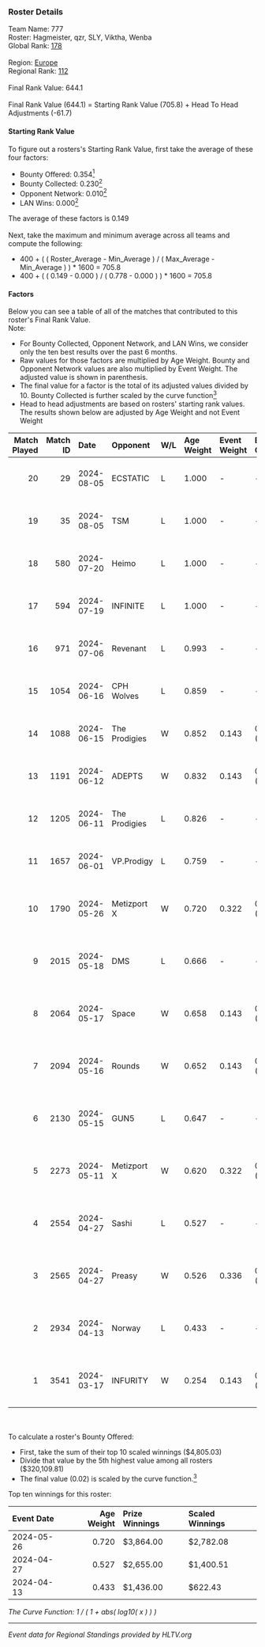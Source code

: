 ### Roster Details<br />
Team Name: 777<br />
Roster: Hagmeister, qzr, SLY, Viktha, Wenba<br />
Global Rank: [178](../standings_global.md)<br />
<br />
Region: [Europe]( ../standings_europe.md)<br />
Regional Rank: [112]( ../standings_europe.md)<br />
<br />
Final Rank Value:  644.1<br />
<br />
Final Rank Value (644.1) = Starting Rank Value (705.8) + Head To Head Adjustments (-61.7)<br />

#### Starting Rank Value<br />
To figure out a rosters's Starting Rank Value, first take the average of these four factors:<br />
- Bounty Offered: 0.354[<sup>1</sup>](#table2)
- Bounty Collected: 0.230[<sup>2</sup>](#table1)
- Opponent Network: 0.010[<sup>2</sup>](#table1)
- LAN Wins: 0.000[<sup>2</sup>](#table1)

The average of these factors is 0.149<br />
<br />
Next, take the maximum and minimum average across all teams and compute the following:<br />
- 400 + ( ( Roster_Average - Min_Average ) / ( Max_Average - Min_Average ) ) * 1600 = 705.8
- 400 + ( ( 0.149 - 0.000 ) / ( 0.778 - 0.000 ) ) * 1600 = 705.8


#### Factors<br />
Below you can see a table of all of the matches that contributed to this roster's Final Rank Value.<br />
Note:<br />

- For Bounty Collected, Opponent Network, and LAN Wins, we consider only the ten best results over the past 6 months.
- Raw values for those factors are multiplied by Age Weight. Bounty and Opponent Network values are also multiplied by Event Weight. The adjusted value is shown in parenthesis.
- The final value for a factor is the total of its adjusted values divided by 10. Bounty Collected is further scaled by the curve function[<sup>3</sup>](#curveFunction)
- Head to head adjustments are based on rosters' starting rank values. The results shown below are adjusted by Age Weight and not Event Weight
<span id="table1"></span><br />


| Match Played | Match ID | Date       | Opponent      | W/L | Age Weight | Event Weight | Bounty Collected | Opponent Network | LAN Wins  | H2H Adj. | Roster                                       |
| -: | -: | :- | :- | :- | :- | :- | :- | :- | :- | -: | :- |
|           20 |       29 | 2024-08-05 | ECSTATIC      | L   | 1.000      | -            | -                | -                | -         |   -19.95 | Hagmeister, qzr, SLY, Viktha, Wenba          |
|           19 |       35 | 2024-08-05 | TSM           | L   | 1.000      | -            | -                | -                | -         |    -4.72 | Hagmeister, qzr, SLY, Viktha, Wenba          |
|           18 |      580 | 2024-07-20 | Heimo         | L   | 1.000      | -            | -                | -                | -         |   -16.85 | Hagmeister, qzr, SLY, Viktha, Wenba          |
|           17 |      594 | 2024-07-19 | INFINITE      | L   | 1.000      | -            | -                | -                | -         |   -20.20 | Hagmeister, qzr, SLY, Viktha, Wenba          |
|           16 |      971 | 2024-07-06 | Revenant      | L   | 0.993      | -            | -                | -                | -         |   -11.31 | Hagmeister, qzr, SLY, Viktha, Wenba          |
|           15 |     1054 | 2024-06-16 | CPH Wolves    | L   | 0.859      | -            | -                | -                | -         |   -10.31 | Hagmeister, qzr, SLY, Viktha, Wenba          |
|           14 |     1088 | 2024-06-15 | The Prodigies | W   | 0.852      | 0.143        | 0.000 (0.000)    | 0.090 (0.011)    | 0 (0.000) |     8.10 | Hagmeister, qzr, SLY, Viktha, Wenba          |
|           13 |     1191 | 2024-06-12 | ADEPTS        | W   | 0.832      | 0.143        | 0.002 (0.000)    | 0.026 (0.003)    | 0 (0.000) |    10.86 | Hagmeister, qzr, SLY, Viktha, Wenba          |
|           12 |     1205 | 2024-06-11 | The Prodigies | L   | 0.826      | -            | -                | -                | -         |   -17.92 | Hagmeister, qzr, SLY, Viktha, Wenba          |
|           11 |     1657 | 2024-06-01 | VP.Prodigy    | L   | 0.759      | -            | -                | -                | -         |    -6.40 | Affava, Hagmeister, qzr, Viktha, Wenba       |
|           10 |     1790 | 2024-05-26 | Metizport X   | W   | 0.720      | 0.322        | 0.005 (0.001)    | 0.024 (0.006)    | 0 (0.000) |     8.99 | Affava, Hagmeister, MadeInRed, Viktha, Wenba |
|            9 |     2015 | 2024-05-18 | DMS           | L   | 0.666      | -            | -                | -                | -         |    -5.33 | Affava, Hagmeister, MadeInRed, Viktha, Wenba |
|            8 |     2064 | 2024-05-17 | Space         | W   | 0.658      | 0.143        | 0.006 (0.001)    | 0.429 (0.040)    | 0 (0.000) |    13.74 | Affava, Hagmeister, MadeInRed, Viktha, Wenba |
|            7 |     2094 | 2024-05-16 | Rounds        | W   | 0.652      | 0.143        | 0.000 (0.000)    | 0.000 (0.000)    | 0 (0.000) |     2.99 | Affava, Hagmeister, MadeInRed, Viktha, Wenba |
|            6 |     2130 | 2024-05-15 | GUN5          | L   | 0.647      | -            | -                | -                | -         |    -4.61 | Affava, Hagmeister, MadeInRed, Viktha, Wenba |
|            5 |     2273 | 2024-05-11 | Metizport X   | W   | 0.620      | 0.322        | 0.005 (0.001)    | 0.024 (0.005)    | 0 (0.000) |     8.14 | Affava, Hagmeister, MadeInRed, Viktha, Wenba |
|            4 |     2554 | 2024-04-27 | Sashi         | L   | 0.527      | -            | -                | -                | -         |    -1.15 | Affava, Hagmeister, MadeInRed, Viktha, Wenba |
|            3 |     2565 | 2024-04-27 | Preasy        | W   | 0.526      | 0.336        | 0.008 (0.001)    | 0.216 (0.038)    | 0 (0.000) |     9.91 | Affava, Hagmeister, MadeInRed, Viktha, Wenba |
|            2 |     2934 | 2024-04-13 | Norway        | L   | 0.433      | -            | -                | -                | -         |    -6.88 | Affava, Hagmeister, MadeInRed, Viktha, Wenba |
|            1 |     3541 | 2024-03-17 | INFURITY      | W   | 0.254      | 0.143        | 0.000 (0.000)    | 0.000 (0.000)    | 0 (0.000) |     1.22 | Affava, Hagmeister, MadeInRed, Viktha, Wenba |

<br />
<span id="table2"></span><br />
To calculate a roster's Bounty Offered:<br />

- First, take the sum of their top 10 scaled winnings ($4,805.03)
- Divide that value by the 5th highest value among all rosters ($320,109.81)
- The final value (0.02) is scaled by the curve function.[<sup>3</sup>](#curveFunction)

Top ten winnings for this roster:<br />

| Event Date | Age Weight | Prize Winnings | Scaled Winnings |
| :- | -: | :- | :- |
| 2024-05-26 |      0.720 | $3,864.00      | $2,782.08       |
| 2024-04-27 |      0.527 | $2,655.00      | $1,400.51       |
| 2024-04-13 |      0.433 | $1,436.00      | $622.43         |


<span id="curveFunction"></span>_The Curve Function: 1 / ( 1 + abs( log10( x ) ) )_<br />

---
_Event data for Regional Standings provided by HLTV.org_<br />
